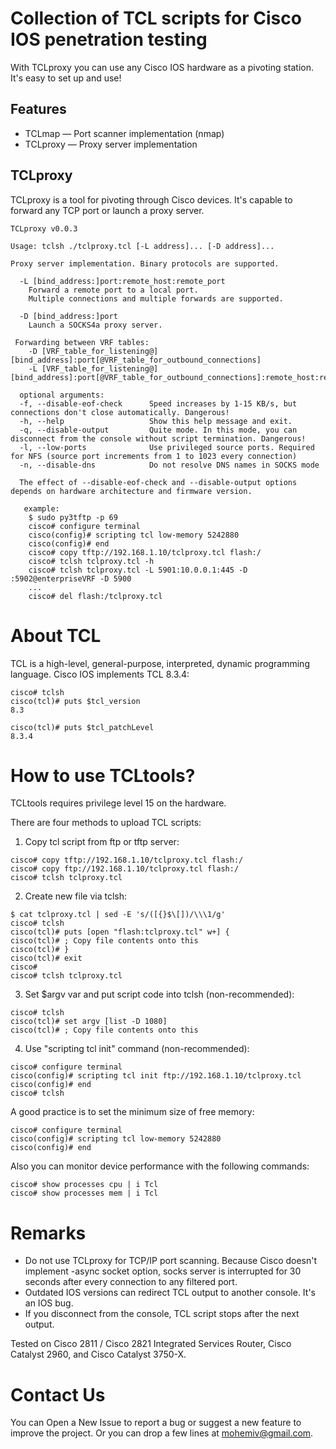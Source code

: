 Сollection of TCL scripts for Cisco IOS penetration testing
=======
With TCLproxy you can use any Cisco IOS hardware as a pivoting station. It's easy to set up and use!

Features
---------------------------

 * TCLmap — Port scanner implementation (nmap)
 * TCLproxy — Proxy server implementation


TCLproxy
--------
TCLproxy is a tool for pivoting through Cisco devices. It's capable to forward any TCP port or launch a proxy server.


```
TCLproxy v0.0.3

Usage: tclsh ./tclproxy.tcl [-L address]... [-D address]...

Proxy server implementation. Binary protocols are supported.

  -L [bind_address:]port:remote_host:remote_port
    Forward a remote port to a local port.
    Multiple connections and multiple forwards are supported.

  -D [bind_address:]port
    Launch a SOCKS4a proxy server.

 Forwarding between VRF tables:
    -D [VRF_table_for_listening@][bind_address]:port[@VRF_table_for_outbound_connections]
    -L [VRF_table_for_listening@][bind_address]:port[@VRF_table_for_outbound_connections]:remote_host:remote_port

  optional arguments:
  -f, --disable-eof-check      Speed increases by 1-15 KB/s, but connections don't close automatically. Dangerous!
  -h, --help                   Show this help message and exit.
  -q, --disable-output         Quite mode. In this mode, you can disconnect from the console without script termination. Dangerous!
  -l, --low-ports              Use privileged source ports. Required for NFS (source port increments from 1 to 1023 every connection)
  -n, --disable-dns            Do not resolve DNS names in SOCKS mode

  The effect of --disable-eof-check and --disable-output options depends on hardware architecture and firmware version.

   example:
    $ sudo py3tftp -p 69
    cisco# configure terminal
    cisco(config)# scripting tcl low-memory 5242880
    cisco(config)# end
    cisco# copy tftp://192.168.1.10/tclproxy.tcl flash:/
    cisco# tclsh tclproxy.tcl -h
    cisco# tclsh tclproxy.tcl -L 5901:10.0.0.1:445 -D :5902@enterpriseVRF -D 5900
    ...
    cisco# del flash:/tclproxy.tcl

```

About TCL
=========
TCL is a high-level, general-purpose, interpreted, dynamic programming language. Cisco IOS implements TCL 8.3.4:

```
cisco# tclsh
cisco(tcl)# puts $tcl_version
8.3

cisco(tcl)# puts $tcl_patchLevel
8.3.4
```

How to use TCLtools?
===========================
TCLtools requires privilege level 15 on the hardware.

There are four methods to upload TCL scripts:

1. Copy tcl script from ftp or tftp server:

```
cisco# copy tftp://192.168.1.10/tclproxy.tcl flash:/
cisco# copy ftp://192.168.1.10/tclproxy.tcl flash:/
cisco# tclsh tclproxy.tcl
```

2. Create new file via tclsh:

```
$ cat tclproxy.tcl | sed -E 's/([{}$\[])/\\\1/g'
cisco# tclsh
cisco(tcl)# puts [open "flash:tclproxy.tcl" w+] {
cisco(tcl)# ; Copy file contents onto this
cisco(tcl)# }
cisco(tcl)# exit
cisco#
cisco# tclsh tclproxy.tcl
```

3. Set $argv var and put script code into tclsh (non-recommended):

```
cisco# tclsh
cisco(tcl)# set argv [list -D 1080]
cisco(tcl)# ; Copy file contents onto this
```

4. Use "scripting tcl init" command (non-recommended):

```
cisco# configure terminal
cisco(config)# scripting tcl init ftp://192.168.1.10/tclproxy.tcl
cisco(config)# end
cisco# tclsh
```

A good practice is to set the minimum size of free memory:

```
cisco# configure terminal
cisco(config)# scripting tcl low-memory 5242880
cisco(config)# end
```

Also you can monitor device performance with the following commands:

```
cisco# show processes cpu | i Tcl
cisco# show processes mem | i Tcl
```

Remarks
=======================

 * Do not use TCLproxy for TCP/IP port scanning. Because Cisco doesn't implement -async socket option, socks server is interrupted for 30 seconds after every connection to any filtered port.
 * Outdated IOS versions can redirect TCL output to another console. It's an IOS bug.
 * If you disconnect from the console, TCL script stops after the next output.


Tested on Cisco 2811 / Cisco 2821 Integrated Services Router, Cisco Catalyst 2960, and Cisco Catalyst 3750-X.

Contact Us
==========

You can Open a New Issue to report a bug or suggest a new feature to improve the project. Or you can drop a few lines at mohemiv@gmail.com.
